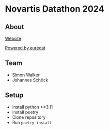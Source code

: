 # Novartis Datathon 2024

## About

[Website](https://godatathon.com)

[Powered by eurecat](https://eurecat.org/home/en/)

## Team

- Simon Walker
- Johannes Schöck

## Setup

- Install python >=3.11
- Install poetry
- Clone repository
- Run `poetry install`
